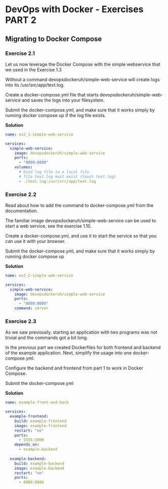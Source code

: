 # DevOps with Docker - Exercises PART 2

## Migrating to Docker Compose

### Exercise 2.1
Let us now leverage the Docker Compose with the simple webservice that we used in the Exercise 1.3

Without a command devopsdockeruh/simple-web-service will create logs into its /usr/src/app/text.log.

Create a docker-compose.yml file that starts devopsdockeruh/simple-web-service and saves the logs into your filesystem.

Submit the docker-compose.yml, and make sure that it works simply by running docker compose up if the log file exists.

**Solution**
```yml
name: ex2_1-simple-web-service

services:
  simple-web-service:
    image: devopsdockeruh/simple-web-service
    ports:
      - "8080:8080"
    volumes:
      # bind log file to a local file.
      # file text.log must exist (touch text.log)
      - ./text.log:/usr/src/app/text.log
```

### Exercise 2.2

Read about how to add the command to docker-compose.yml from the documentation.

The familiar image devopsdockeruh/simple-web-service can be used to start a web service, see the exercise 1.10.

Create a docker-compose.yml, and use it to start the service so that you can use it with your browser.

Submit the docker-compose.yml, and make sure that it works simply by running docker compose up

**Solution**

```yml
name: ex2_2-simple-web-service

services:
  simple-web-service:
    image: devopsdockeruh/simple-web-service
    ports:
      - "8080:8080"
    command: server
```

### Exercise 2.3
As we saw previously, starting an application with two programs was not trivial and the commands got a bit long.

In the previous part we created Dockerfiles for both frontend and backend of the example application. Next, simplify the usage into one docker-compose.yml.

Configure the backend and frontend from part 1 to work in Docker Compose.

Submit the docker-compose.yml

**Solution**

```yml
name: example-front-and-back

services:
  example-frontend:
    build: example-frontend
    image: example-frontend  
    restart: "no"
    ports:
      - 5555:5000 
    depends_on:
      - example-backend
  
  example-backend:
    build: example-backend
    image: example-backend
    restart: "no"
    ports:
      - 8080:8080
```
